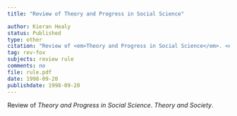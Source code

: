 ```yaml
---
title: "Review of Theory and Progress in Social Science"

author: Kieran Healy
status: Published
type: other
citation: "Review of <em>Theory and Progress in Social Science</em>. <em>Theory and Society</em>, 27:435–441."
tag: rev-fox
subjects: review rule
comments: no
file: rule.pdf
date: 1998-09-20
publishdate: 1998-09-20
---
```

Review of <em>Theory and Progress in Social Science</em>. <em>Theory and Society</em>.
